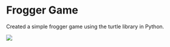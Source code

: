 # Frogger Game 

Created a simple frogger game using the turtle library in Python.

![](frogger-game.gif)
